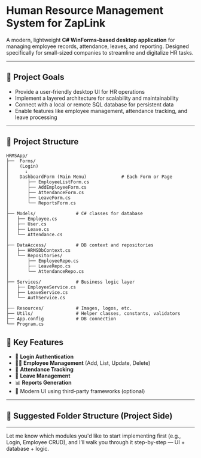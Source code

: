 # Human Resource Management System for ZapLink

A modern, lightweight **C# WinForms-based desktop application** for managing employee records, attendance, leaves, and reporting. Designed specifically for small-sized companies to streamline and digitalize HR tasks.

---

## 📌 Project Goals

-  Provide a user-friendly desktop UI for HR operations
-  Implement a layered architecture for scalability and maintainability
-  Connect with a local or remote SQL database for persistent data
-  Enable features like employee management, attendance tracking, and leave processing

---



## 📁 Project Structure

```plaintext
HRMSApp/
├──  Forms/
│    (Login)
│      ↓
│    DashboardForm (Main Menu)             # Each Form or Page
│       ├── EmployeeListForm.cs
│       ├── AddEmployeeForm.cs
│       ├── AttendanceForm.cs
│       ├── LeaveForm.cs
│       └── ReportsForm.cs
│
├── Models/               # C# classes for database
│   ├── Employee.cs
│   ├── User.cs
│   ├── Leave.cs
│   └── Attendance.cs
│
├── DataAccess/           # DB context and repositories
│   ├── HRMSDbContext.cs
│   └── Repositories/
│       ├── EmployeeRepo.cs
│       ├── LeaveRepo.cs
│       └── AttendanceRepo.cs
│
├── Services/             # Business logic layer
│   ├── EmployeeService.cs
│   ├── LeaveService.cs
│   └── AuthService.cs
│
├── Resources/            # Images, logos, etc.
├── Utils/                # Helper classes, constants, validators
├── App.config            # DB connection
└── Program.cs
```


## 🧩 Key Features

- 🔐 **Login Authentication**  
- 👨‍💼 **Employee Management** (Add, List, Update, Delete)
- 📅 **Attendance Tracking**
- 📝 **Leave Management**
- 📊 **Reports Generation**
- 🎨 Modern UI using third-party frameworks (optional)

---



## 🧱 Suggested Folder Structure (Project Side)


---

Let me know which modules you'd like to start implementing first (e.g., Login, Employee CRUD), and I’ll walk you through it step-by-step — UI + database + logic.